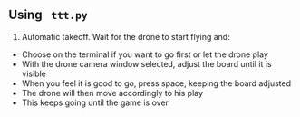 ## Using ``` ttt.py```

1. Automatic takeoff. Wait for the drone to start flying and:
- Choose on the terminal if you want to go first or let the drone play
- With the drone camera window selected, adjust the board until it is visible
- When you feel it is good to go, press space, keeping the board adjusted
- The drone will then move accordingly to his play
- This keeps going until the game is over
